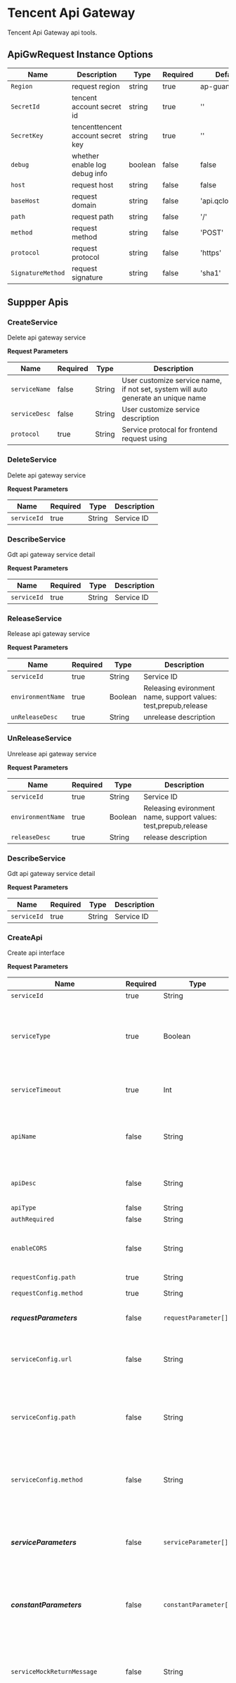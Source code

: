 # Tencent Api Gateway

Tencent Api Gateway api tools.


## ApiGwRequest Instance Options

| Name | Description | Type | Required | Default |
| ------ | ------- | ------- | --------- | ------- |
| `Region`      | request region | string | true | ap-guangzhou | 
| `SecretId` | tencent account secret id | string | true | '' |
| `SecretKey` | tencenttencent account secret key | string | true | '' |
| `debug` |  whether enable log debug info | boolean | false | false |
| `host` |  request host | string | false | false |
| `baseHost`  | request domain | string | false | 'api.qcloud.com' |
| `path`  | request path | string | false | '/' |
| `method`  | request method | string | false | 'POST' |
| `protocol`  | request protocol | string | false | 'https' |
| `SignatureMethod`  | request signature | string | false | 'sha1' |

## Suppper Apis

### CreateService

Delete api gateway service

**Request Parameters**

| Name        | Required   | Type     | Description                               |
| ----------- | ------ | ------ | -------------------------------- |
| `serviceName` | false  | String | User customize service name, if not set, system will auto generate an unique name |
| `serviceDesc` | false  | String | User customize service description|
| `protocol`    | true   |     String  | Service protocal for frontend request using |

### DeleteService

Delete api gateway service

**Request Parameters**

| Name        | Required   | Type     | Description                               |
| ----------- | ------ | ------ | -------------------------------- |
| `serviceId` | true  | String | Service ID |

### DescribeService

Gdt api gateway service detail

**Request Parameters**

| Name        | Required   | Type     | Description                               |
| ----------- | ------ | ------ | -------------------------------- |
| `serviceId` | true  | String | Service ID |

### ReleaseService

Release api gateway service

**Request Parameters**

| Name        | Required   | Type     | Description                               |
| ----------- | ------ | ------ | -------------------------------- |
| `serviceId` | true  | String | Service ID |
| `environmentName`  | true | Boolean  | Releasing evironment name, support values: test,prepub,release |
| `unReleaseDesc` | true | String | unrelease description |

### UnReleaseService

Unrelease api gateway service

**Request Parameters**

| Name        | Required   | Type     | Description                               |
| ----------- | ------ | ------ | -------------------------------- |
| `serviceId` | true  | String | Service ID |
| `environmentName`  | true | Boolean  | Releasing evironment name, support values: test,prepub,release |
| `releaseDesc` | true | String | release description |

### DescribeService

Gdt api gateway service detail

**Request Parameters**

| Name        | Required   | Type     | Description                               |
| ----------- | ------ | ------ | -------------------------------- |
| `serviceId` | true  | String | Service ID |

### CreateApi

Create api interface

**Request Parameters**

| Name        | Required   | Type     | Description                               |
| ----------- | ------ | ------ | -------------------------------- |
| `serviceId` | true  | String | Service ID |
| `serviceType`  | true |  Boolean |  Backend api service type, support values：HTTP、MOCK、SCF. |
| `serviceTimeout`  | true |  Int |  Service timeout value, unit: second |
| `apiName`  | false |   String |  User customize api name, if not set, it will be created automatically |
| `apiDesc`  | false |   String |  User customize api description |
| `apiType`  | false |   String |  Api type |
| `authRequired`  | false |   String |  | whether need authentication or not. Default is true. If want to open to cloud market, must be true |
| `enableCORS`  | false |   String |  Whether enable [CORS](https://developer.mozilla.org/en-US/docs/Web/HTTP/CORS), default is false |
| `requestConfig.path`  | true |  String | Request path |
| `requestConfig.method`  | true |  String |  Request method |
| _**requestParameters**_  | false |   `requestParameter[]` |  Frontend api request parameters |
| `serviceConfig.url`  | false |   String |  Request url. When `serviceType` is `HTTP`, this parameter is required |
| `serviceConfig.path`  | false |   String |  Request path, like `/path`. When `serviceType` is `HTTP`, this parameter is required |
| `serviceConfig.method`  | false | String |  Request method. When `serviceType` is `HTTP`, this parameter is required |
| _**serviceParameters**_  | false | `serviceParameter[]` |  Api service parameter name. When `serviceType` is `HTTP`, this parameter is required.|
| _**constantParameters**_ | false | `constantParameter[]` |  Constant parameter name. When `serviceType` is `HTTP`, this parameter is required. |
| `serviceMockReturnMessage`  | false |   String |  Backend api service mock return. When `serviceType` is `MOCK`, this parameter is required. |
| `serviceScfFunctionName`  | false |   String |  SCF function name for backend api service. When `serviceType` is `SCF`, this parameter is required. |
| `serviceScfIsIntegratedResponse`  | false |   String | Whether enable SCF integrated response. When `serviceType` is `SCF`, this parameter is required. Default is `false` |
| `serviceScfFunctionQualifier`  | false |   String |  SCF function version, default is `$LATEST`. |
| `responseType`  | false |   String |  Customize response return type. Support values: HTML、JSON、TEST、BINARY、XML.（This option is only for generate API document.） |
| `responseSuccessExample`  | false |   String |  Customize success response example. (This option is only for generate API document.) |
| `responseFailExample`  | false |   String |  Customize fail response example. (This option is only for generate API document.) |
| _**responseErrorCodes**_  | false |  `responseErrorCode[]` |  Customize error response code. (This option is only for generate API document.) |

#### requestParameter

| Name        | Required   | Type     | Description                               |
| ----------- | ------ | ------ | -------------------------------- |
| `name`  | false |   String |  Frontend api request `name` |
| `position`  | false |   String |  Frontend api request position, support values: PATH,QUERY,HEADER. |
| `type`  | false |   String |  Frontend api parameter type，eg: String,Int. |
| `defaultValue`  | false | String |  Frontend api parameter default value |
| `required`  | false |   Boolean |  Whether this frontend api parameter is requested |
| `desc`  | false |   String |  Frontend api request paremter remarks |

#### serviceParameter

| Name        | Required   | Type     | Description                               |
| ----------- | ------ | ------ | -------------------------------- |
| `name`  | false | String |  Api service parameter name. When `serviceType` is `HTTP`, this parameter is required.|
| `position`  | false |   String |  Api service parameter position, like `head`. When `serviceType` is `HTTP`, this parameter is required. |
| `relevantRequestParameterName`  | false |   String |  Backend service parameter maps to frontend parameter name. When `serviceType` is `HTTP`, this parameter is required. |
| `relevantRequestParameterPosition`  | false |   String |  Backend service parameter maps to frontend parameter position. When `serviceType` is `HTTP`, this parameter is required. |
| `desc`  | false |   String |  Backend api service description. When `serviceType` is `HTTP`, this parameter is required. |

#### constantParameter

| Name        | Required   | Type     | Description                               |
| ----------- | ------ | ------ | -------------------------------- |
| `name`  | false |   String |  Constant parameter name. When `serviceType` is `HTTP`, this parameter is required. |
| `desc`  | false |   String |  Constant parameter description. When `serviceType` is `HTTP`, this parameter is required. |
| `position`  | false |   String |  Constant parameter position. Support values: header,query. When `serviceType` is `HTTP`, this parameter is required. |
| `defaultValue`  | false |   String |  Constant parameter default value. When `serviceType` is `HTTP`, this parameter is required. |

#### responseErrorCode

| Name        | Required   | Type     | Description                               |
| ----------- | ------ | ------ | -------------------------------- |
| `code`  | false |   Int |  Customize error response code. (This option is only for generate API document.) |
| `msg`  | false |   String |  Customize error response message. (This option is only for generate API document.) |
| `desc`  | false |   String |  Customize error response description. (This option is only for generate API document.) |


### ModifyApi

Modify api interface

**Request Parameters**

| Name        | Required   | Type     | Description                               |
| ----------- | ------ | ------ | -------------------------------- |
| `serviceId` | true  | String | Service ID |
| `serviceType`  | true |  Boolean |  Backend api service type, support values：HTTP、MOCK、SCF. |
| `serviceTimeout`  | true |  Int |  Service timeout value, unit: second |
| `apiId` | true  | String | Api ID |
| `apiName`  | false |   String |  User customize api name, if not set, it will be created automatically |
| `apiDesc`  | false |   String |  User customize api description |
| `apiType`  | false |   String |  Api type |
| `authRequired`  | false |   String |  | whether need authentication or not. Default is true. If want to open to cloud market, must be true |
| `enableCORS`  | false |   String |  Whether enable [CORS](https://developer.mozilla.org/en-US/docs/Web/HTTP/CORS), default is false |
| `requestConfig.path`  | true |  String | Request path |
| `requestConfig.method`  | true |  String |  Request method |
| _**requestParameters**_  | false |   `requestParameter[]` |  Frontend api request parameters |
| `serviceConfig.url`  | false |   String |  Request url. When `serviceType` is `HTTP`, this parameter is required |
| `serviceConfig.path`  | false |   String |  Request path, like `/path`. When `serviceType` is `HTTP`, this parameter is required |
| `serviceConfig.method`  | false | String |  Request method. When `serviceType` is `HTTP`, this parameter is required |
| _**serviceParameters**_  | false | `serviceParameter[]` |  Api service parameter name. When `serviceType` is `HTTP`, this parameter is required.|
| _**constantParameters**_ | false | `constantParameter[]` |  Constant parameter name. When `serviceType` is `HTTP`, this parameter is required. |
| `serviceMockReturnMessage`  | false |   String |  Backend api service mock return. When `serviceType` is `MOCK`, this parameter is required. |
| `serviceScfFunctionName`  | false |   String |  SCF function name for backend api service. When `serviceType` is `SCF`, this parameter is required. |
| `serviceScfIsIntegratedResponse`  | false |   String | Whether enable SCF integrated response. When `serviceType` is `SCF`, this parameter is required. Default is `false` |
| `serviceScfFunctionQualifier`  | false |   String |  SCF function version, default is `$LATEST`. |
| `responseType`  | false |   String |  Customize response return type. Support values: HTML、JSON、TEST、BINARY、XML.（This option is only for generate API document.） |
| `responseSuccessExample`  | false |   String |  Customize success response example. (This option is only for generate API document.) |
| `responseFailExample`  | false |   String |  Customize fail response example. (This option is only for generate API document.) |
| _**responseErrorCodes**_  | false |  `responseErrorCode[]` |  Customize error response code. (This option is only for generate API document.) |

### DescribeApi

Get api interface detail

**Request Parameters**

| Name        | Required   | Type     | Description                               |
| ----------- | ------ | ------ | -------------------------------- |
| `serviceId` | true  | String | Service ID |
| `apiId` | true  | String | Api ID |

### DeleteApi

Delete api interface detail

**Request Parameters**

| Name        | Required   | Type     | Description                               |
| ----------- | ------ | ------ | -------------------------------- |
| `serviceId` | true  | String | Service ID |
| `apiId` | true  | String | Api ID |

### DescribeApisStatus

Delete api interface detail

**Request Parameters**

| Name        | Required   | Type     | Description                               |
| ----------- | ------ | ------ | -------------------------------- |
| `serviceId` | true  | String | Service ID |
| `apiIds` | false  | `String[]` | Array of Api ID |
| `offset` |   false |   Int |   Query offset, default is `0`. |
| `limit` |   false |   Int |   Query length, default is `20`, max is `100`. |
| `orderby` |   false |   String |   Order by field. |
| `order` |   false |   String |   Order method, support values: asc,desc. |
| `searchName` |   false |   String |   Fuzzy search by api path name |
| `searchId` |   false |   String |   Accurate search by api id |



### CreateUsagePlan

Create usage plan

**Request Parameters**

| Name        | Required   | Type     | Description                               |
| ----------- | ------ | ------ | -------------------------------- |
| `usagePlanName` |   false | String | 	usage plan name  |
| `usagePlanDesc` |   false | String | 	usage plan description |
| `maxRequestNumPreSec` |   false | Int | 	max request number per second, default is `1000`|
| `maxRequestNum` |   false | Int | Max request number, `-1` represent no limit for request number. |


### ModifyUsagePlan

Modify usage plan

**Request Parameters**

| Name        | Required   | Type     | Description                               |
| ----------- | ------ | ------ | -------------------------------- |
| `usagePlanId` |  true | String | 	usage plan id  |
| `usagePlanName` |   false | String | 	usage plan name  |
| `usagePlanDesc` |   false | String | 	usage plan description |
| `maxRequestNumPreSec` |   false | Int | 	max request number per second, default is `1000`|
| `maxRequestNum` |   false | Int | Max request number, `-1` represent no limit for request number. |


### DescribeUsagePlan

Get usage plan detail

**Request Parameters**

| Name        | Required   | Type     | Description                               |
| ----------- | ------ | ------ | -------------------------------- |
| `usagePlanId` |  true | String | 	usage plan id  |

### DeleteUsagePlan

Delete usage plan detail

**Request Parameters**

| Name        | Required   | Type     | Description                               |
| ----------- | ------ | ------ | -------------------------------- |
| `usagePlanId` |  true | String | 	usage plan id  |

### DescribeUsagePlanSecretIds

Get Secrete Ids of usage plan

**Request Parameters**

| Name        | Required   | Type     | Description                               |
| ----------- | ------ | ------ | -------------------------------- |
| `usagePlanId` |  true | String | 	usage plan id  |
| `limit` |	false | 	Int	| Query length |
| `offset` |	false | 	Int	| Query offset |


### DescribeApiUsagePlan

Get usage plan detail of api service

**Request Parameters**

| Name        | Required   | Type     | Description                               |
| ----------- | ------ | ------ | -------------------------------- |
| `serviceId` | true  | String | Service ID |
| `apiIds` | false  | `String[]` | Array of Api ID |
| `offset` |   false |   Int |   Query offset, default is `0`. |
| `limit` |   false |   Int |   Query length, default is `20`, max is `100`. |
| `searchEnvironment` |	false | 	String |	Accurate search by environment name of usage plan. |


### BindSecretIds

Bind secret key for usage plan

**Request Parameters**

| Name        | Required   | Type     | Description                               |
| ----------- | ------ | ------ | -------------------------------- |
| `usagePlanId` |  true | String | 	usage plan id  |
| `secretIds` | 	true | 	String[] |	Array of secret id |

### UnBindSecretIds

Unbind secret key for usage plan

**Request Parameters**

| Name        | Required   | Type     | Description                               |
| ----------- | ------ | ------ | -------------------------------- |
| `usagePlanId` |  true | String | 	usage plan id  |
| `secretIds` | 	true | 	String[] |	Array of secret id |


### BindEnvironment

Bind service environment for usage plan

**Request Parameters**

| Name        | Required   | Type     | Description                               |
| ----------- | ------ | ------ | -------------------------------- |
| `usagePlanIds` |  true | String[] | Array of usage plan id  |
| `secretIds` | 	true | 	String[] |	Array of secret id |
| `environment`	| true| 	String |	Service enviroment(service id / api id) |
| `bindType` | 	false | 	String | 	Bind type, support values: API, SERVICE. Default is `SERVICE。` |
| `apiIds` |  false | 	String[] |  Array of app id, when bindType is 'API', it's required |

### UnBindEnvironment

UnBind service environment for usage plan

**Request Parameters**

| Name        | Required   | Type     | Description                               |
| ----------- | ------ | ------ | -------------------------------- |
| `usagePlanIds` |  true | String[] | Array of usage plan id  |
| `secretIds` | 	true | 	String[] |	Array of secret id |
| `environment`	| true| 	String |	Service enviroment(service id / api id) |
| `bindType` | 	false | 	String | 	Bind type, support values: API, SERVICE. Default is `SERVICE。` |
| `apiIds` |  false | 	String[] |  Array of app id, when bindType is 'API', it's required |


### CreateApiKey

Create api secret key

**Request Parameters**

| Name        | Required   | Type     | Description                               |
| ----------- | ------ | ------ | -------------------------------- |
| secretName | 	false | 	String |	Customize secret name用户自定义密钥名称。 |
| secretId | 	false | 	String |	Customize secret id. When type is `manual`, it's required. Regular: `[0-9a-zA-Z_]{5, 50}` |
| secretKey | 	false | 	String | Customize secret key. When type is `manual`, it's required. Regular: `[0-9a-zA-Z_]{10, 50}`  |
| type | 	false | 	String |	Secret type. Support value: `auto`, `manual`, default is `auto` |

### DeleteApiKey

Delete api secret key

**Request Parameters**

| Name        | Required   | Type     | Description                               |
| ----------- | ------ | ------ | -------------------------------- |
| secretId | 	false | 	String |	secret id |

### DisableApiKey

Disable api secret key

**Request Parameters**

| Name        | Required   | Type     | Description                               |
| ----------- | ------ | ------ | -------------------------------- |
| secretId | 	false | 	String |	secret id |

### EnableApiKey

Enable api secret key

**Request Parameters**

| Name        | Required   | Type     | Description                               |
| ----------- | ------ | ------ | -------------------------------- |
| secretId | 	false | 	String |	secret id |

### DescribeApiKeysStatus

Get api secret key list

**Request Parameters**

| Name        | Required   | Type     | Description                               |
| ----------- | ------ | ------ | -------------------------------- |
| `secretIds` | 	false | 	String[] |	secret id |
| `offset` |   false |   Int |   Query offset, default is `0`. |
| `limit` |   false |   Int |   Query length, default is `20`, max is `100`. |
| `orderby` |   false |   String |   Order by field. |
| `order` |   false |   String |   Order method, support values: asc,desc. |
| `searchName` |   false |   String |   Fuzzy search by secret name |
| `searchId` |   false |   String |   Accurate search by secret id |
